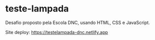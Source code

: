 # teste-lampada
Desafio proposto pela Escola DNC, usando HTML, CSS e JavaScript.

Site deploy: https://testelampada-dnc.netlify.app
